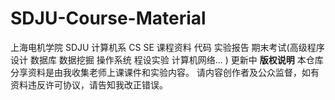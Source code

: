 # SDJU-Course-Material
上海电机学院 SDJU 计算机系 CS SE 课程资料 代码 实验报告 期末考试(高级程序设计 数据库 数据挖掘 操作系统 程设实验 计算机网络... ) 更新中
**版权说明**
本仓库分享资料是由我收集老师上课课件和实验内容。
请内容创作者及公众监督，如有资料违反许可协议，请告知我改正错误。
